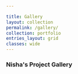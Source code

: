 ```yaml
---

title: Gallery
layout: collection
permalink: /gallery/
collection: portfolio
entries_layout: grid
classes: wide
---
```


<style>

</style>

 <h3 class="image-a">Nisha's Project Gallery</h3>
<!-- {% capture notice-5 %}
{% for image in page.images %}
    <img class="image-timeline" src="/assets/images/{{ image }}" />
{% endfor %}

<!-- {% endcapture%}
<div class="gallery">{{ notice-5 | raw }}</div>  -->

